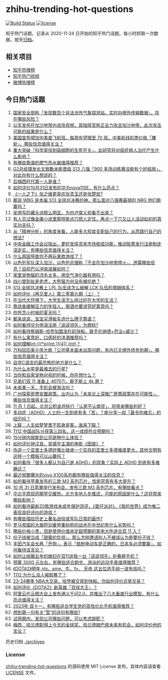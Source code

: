 # zhihu-trending-hot-questions

[![Build Status](https://github.com/justjavac/zhihu-trending-hot-questions/workflows/ci/badge.svg?branch=master)](https://github.com/justjavac/zhihu-trending-hot-questions/actions)
[![license](https://img.shields.io/github/license/justjavac/zhihu-trending-hot-questions)](https://github.com/justjavac/zhihu-trending-hot-questions/blob/master/LICENSE)

知乎热门话题，记录从 2020-11-24
日开始的知乎热门话题。每小时抓取一次数据，按天[归档](./archives)。

## 相关项目

- [知乎热搜榜](https://github.com/justjavac/zhihu-trending-top-search)
- [知乎热门视频](https://github.com/justjavac/zhihu-trending-hot-video)
- [微博热搜榜](https://github.com/justjavac/weibo-trending-hot-search)

## 今日热门话题

<!-- BEGIN -->
<!-- 最后更新时间 Wed Nov 01 2023 04:18:07 GMT+0800 (China Standard Time) -->

1. [国家安全部称「发现数百个非法涉外气象探测站，实时向境外传输数据」，存在哪些风险？](https://www.zhihu.com/question/628484725)
1. [以军发布在加沙地带内进攻视频，其指挥官称正全力攻击加沙地带，此次攻击可能的结果是什么？](https://www.zhihu.com/question/628386767)
1. [美国宣布增加中美直飞航班，每周有望增至 70 班，中美航线机票价格「腰斩」，哪些信息值得关注？](https://www.zhihu.com/question/628185927)
1. [重大突破「科学家找到癌细胞的生死开关」，此研究将对癌症病人治疗产生什么影响？](https://www.zhihu.com/question/628526802)
1. [有哪些靠谱的燃气热水器值得推荐？](https://www.zhihu.com/question/265069163)
1. [G2总经理发长文致歉未能晋级 S13 八强「900 多场训练赛没能有个好结局」，对此你有什么想说的？](https://www.zhihu.com/question/628511266)
1. [后梅西时代第一人是谁？](https://www.zhihu.com/question/628368419)
1. [如何评价10月31日发布的华为nova11SE，有什么亮点？](https://www.zhihu.com/question/628165752)
1. [《一人之下》张之维更喜欢张灵玉还是张楚岚?](https://www.zhihu.com/question/626233311)
1. [都说 WBG 是本届 S13 全球总决赛的神，那么面对八强赛最弱的 NRG 他们能赢吗？](https://www.zhihu.com/question/628351595)
1. [吴用写的藏头诗那么明显，为何卢俊义却看不出来？](https://www.zhihu.com/question/595371821)
1. [有人见过像金庸小说里那样能点穴把人定住，再点一下穴又让人活动如初的真实功夫吗？](https://www.zhihu.com/question/628284351)
1. [从「精神分析」的角度来看，人能多大程度支配自己的行为，从而践行自己的想法?](https://www.zhihu.com/question/627061609)
1. [中央金融工作会议指出，更好发挥资本市场枢纽功能，推动股票发行注册制走深走实，有哪些信息值得关注？](https://www.zhihu.com/question/628574843)
1. [什么原因导致你不再玩某款游戏了？](https://www.zhihu.com/question/628318848)
1. [以色列军队深入加沙，以色列总理称「不会在加沙地带停火」，透露哪些信息？目前巴以冲突进展如何？](https://www.zhihu.com/question/628506032)
1. [家里宠物猫的浮毛太多，用空气净化器有用吗？](https://www.zhihu.com/question/397633353)
1. [四川曾到处是老虎，大熊猫为何没有被吃绝？](https://www.zhihu.com/question/628124546)
1. [S13 全球总决赛上 LPL 队伍该怎么破解 LCK 队伍的塔姆体系？](https://www.zhihu.com/question/628490915)
1. [如何评价《再见爱人》第三季第九期（上）？](https://www.zhihu.com/question/628499034)
1. [在当代大环境下，大学生该怎么样过好在大学的生活？](https://www.zhihu.com/question/620411883)
1. [靠烧香缓解压力的年轻人，喝酒也要讲究好寓意吗？](https://www.zhihu.com/question/628565094)
1. [你怀念小时候的夏天吗？](https://www.zhihu.com/question/628252880)
1. [都来说说，宝宝买滑板车选什么牌子靠谱？](https://www.zhihu.com/question/58525659)
1. [如何看待华为申请注册「遥遥领先」为商标?](https://www.zhihu.com/question/628354784)
1. [如何看待詹姆斯-哈登加盟洛杉矶快船，联手伦纳德+乔治+威少？](https://www.zhihu.com/question/628515599)
1. [有什么寓意好、口感好的洋酒推荐吗？](https://www.zhihu.com/question/628567100)
1. [如何理解int (_(_(*p)(int _))[4]) (int_)？](https://www.zhihu.com/question/628409525)
1. [万科回应美元债大跌「公司基本面未出现问题，年内已无境外债务到期」，哪些信息值得关注？](https://www.zhihu.com/question/628510897)
1. [自学C语言的最恐怖的地方是什么？](https://www.zhihu.com/question/628134205)
1. [为什么水星是最难去的行星?](https://www.zhihu.com/question/452059445)
1. [当你和自家宠物对视的时候，你在想什么？](https://www.zhihu.com/question/627556689)
1. [兄弟们双 11 准备上 4070Ti，能不能上 4k 屏？](https://www.zhihu.com/question/617524903)
1. [未来某一天，手机会被淘汰吗？](https://www.zhihu.com/question/623577891)
1. [广州探索房票安置政策，业内认为「未来北上深推广房票政策存在可能性」，哪些信息值得关注？](https://www.zhihu.com/question/628486874)
1. [11 月 1 日起，北京公积金将执行「认房不认商贷」，将带来哪些利好？](https://www.zhihu.com/question/628498726)
1. [多动症（ADHD）人士的一生到底有多「苦」？能分享一段「最令你难忘」的经历吗？](https://www.zhihu.com/question/627743115)
1. [上联：人生如梦梦里不知身是客，谁来下联？](https://www.zhihu.com/question/580531185)
1. [TI12 中国战队分获第三四名，这一成绩符合预期吗？](https://www.zhihu.com/question/628340297)
1. [15分钟内就能到公司是种什么体验？](https://www.zhihu.com/question/628374535)
1. [如何评价钟汉良、吴镇宇主演的电影《困兽》？](https://www.zhihu.com/question/627908724)
1. [伪造一个亚里士多德好像比继承一个实存的亚里士多德难度更大，其他文明有这样一个模板可以山寨吗？](https://www.zhihu.com/question/628375364)
1. [如何看待「很多人都认为自己是 ADHD」的现象？实际上 ADHD 到底有多难确诊？](https://www.zhihu.com/question/627743086)
1. [最近频繁曝光的vivo X100系列都有哪些值得关注的信息？](https://www.zhihu.com/question/628511433)
1. [如何看待苹果发布的三款 M3 系列芯片，性能究竟有多大提升？](https://www.zhihu.com/question/628480461)
1. [10 月 31 日苹果举行发布会，发布三款 M3 系列芯片，有哪些看点？](https://www.zhihu.com/question/628479299)
1. [华北平原现同期罕见暖热，北方多地入冬推迟，可能的原因是什么？这将带来哪些影响？](https://www.zhihu.com/question/628357699)
1. [如何看待最新20款游戏未成年保护测评，《蛋仔派对》、《我的世界》成为唯二表现良好评价的游戏？](https://www.zhihu.com/question/628519513)
1. [有哪些描绘历史上著名战役或军队日常的画作?](https://www.zhihu.com/question/627663198)
1. [罗马帝国的大盾短剑重甲重标枪的战术在中世纪有什么劣势吗？](https://www.zhihu.com/question/627687252)
1. [哪些价格小贵，但是使用价值肯定超预期的家电大件适合双 11 入？](https://www.zhihu.com/question/628499362)
1. [份子钱被当成「甜蜜的负担」，那么怎样邀请别人不被误认为是要份子钱？](https://www.zhihu.com/question/628387955)
1. [丰田汽车会长再「开炮」，表示「抵制电动车是正确的，日本车必须要赢」，如何看待该言论？](https://www.zhihu.com/question/628443264)
1. [如何让结婚五年的媳妇在双11送我一台「遥遥领先」折叠屏手机？](https://www.zhihu.com/question/628493813)
1. [预算 3000 元左右，有哪些适合跑步、游泳的运动手表值得推荐？](https://www.zhihu.com/question/624974325)
1. [《DOTA2》明年 nts、ame、牛、fy、 天命 这五位选手组一波有戏吗？](https://www.zhihu.com/question/628320614)
1. [TI12 为什么没人喊假赛了？](https://www.zhihu.com/question/628263959)
1. [23-24赛季 NBA大交易，哈登被交易到快船，你如何评价这笔交易？](https://www.zhihu.com/question/628509764)
1. [如何评价《DOTA2》新英雄「百戏大王」？](https://www.zhihu.com/question/628349608)
1. [阿里云在云栖大会上发布通义千问2.0，并推出了八大垂直行业模型，有什么亮点值得关注？](https://www.zhihu.com/question/628223929)
1. [2023年 双十一，有哪些适合学生党的高性价比手机值得推荐？](https://www.zhihu.com/question/628500724)
1. [想到第一句有关“雪”的诗句有哪些?](https://www.zhihu.com/question/628488485)
1. [试用期内，发现公司哪些问题，可以考虑辞职？](https://www.zhihu.com/question/627778534)
1. [梅西：哈兰德配得上今天的金球奖，哈兰德姆巴佩未来有机会，如何评价他的言论？](https://www.zhihu.com/question/628480032)

<!-- END -->

历史归档 [./archives](./archives)

### License

[zhihu-trending-hot-questions](https://github.com/justjavac/zhihu-trending-hot-questions)
的源码使用 MIT License 发布。具体内容请查看 [LICENSE](./LICENSE) 文件。
